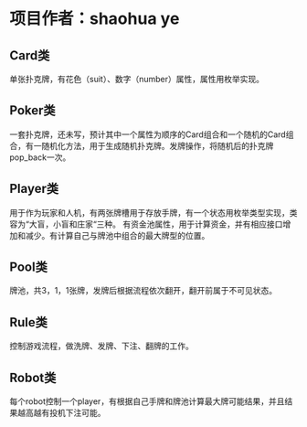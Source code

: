 # 项目作者：shaohua ye

## Card类
单张扑克牌，有花色（suit）、数字（number）属性，属性用枚举实现。

## Poker类
一套扑克牌，还未写，预计其中一个属性为顺序的Card组合和一个随机的Card组合，有一随机化方法，用于生成随机扑克牌。发牌操作，将随机后的扑克牌pop_back一次。

## Player类
用于作为玩家和人机，有两张牌槽用于存放手牌，有一个状态用枚举类型实现，类容为“大盲，小盲和庄家“三种。 有资金池属性，用于计算资金，并有相应接口增加和减少。有计算自己与牌池中组合的最大牌型的位置。

## Pool类
牌池，共3，1，1张牌，发牌后根据流程依次翻开，翻开前属于不可见状态。

## Rule类
控制游戏流程，做洗牌、发牌、下注、翻牌的工作。

## Robot类
每个robot控制一个player，有根据自己手牌和牌池计算最大牌可能结果，并且结果越高越有投机下注可能。

